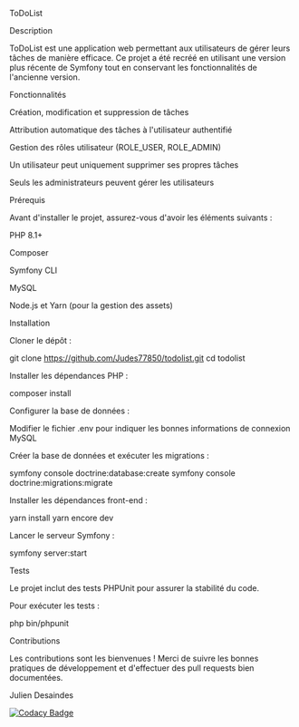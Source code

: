 ToDoList

Description

ToDoList est une application web permettant aux utilisateurs de gérer leurs tâches de manière efficace. Ce projet a été recréé en utilisant une version plus récente de Symfony tout en conservant les fonctionnalités de l'ancienne version.

Fonctionnalités

Création, modification et suppression de tâches

Attribution automatique des tâches à l'utilisateur authentifié

Gestion des rôles utilisateur (ROLE_USER, ROLE_ADMIN)

Un utilisateur peut uniquement supprimer ses propres tâches

Seuls les administrateurs peuvent gérer les utilisateurs

Prérequis

Avant d'installer le projet, assurez-vous d'avoir les éléments suivants :

PHP 8.1+

Composer

Symfony CLI

MySQL

Node.js et Yarn (pour la gestion des assets)

Installation

Cloner le dépôt :

git clone <https://github.com/Judes77850/todolist.git>
cd todolist

Installer les dépendances PHP :

composer install

Configurer la base de données :

Modifier le fichier .env pour indiquer les bonnes informations de connexion MySQL

Créer la base de données et exécuter les migrations :

symfony console doctrine:database:create
symfony console doctrine:migrations:migrate

Installer les dépendances front-end :

yarn install
yarn encore dev

Lancer le serveur Symfony :

symfony server:start

Tests

Le projet inclut des tests PHPUnit pour assurer la stabilité du code.

Pour exécuter les tests :

php bin/phpunit

Contributions

Les contributions sont les bienvenues ! Merci de suivre les bonnes pratiques de développement et d'effectuer des pull requests bien documentées.

Julien Desaindes

[![Codacy Badge](https://app.codacy.com/project/badge/Grade/31c6fec5b54246088701aabf5ccda369)](https://app.codacy.com/gh/Judes77850/todolist/dashboard?utm_source=gh&utm_medium=referral&utm_content=&utm_campaign=Badge_grade)
